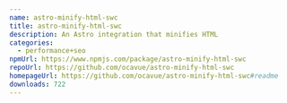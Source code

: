 ```yaml
---
name: astro-minify-html-swc
title: astro-minify-html-swc
description: An Astro integration that minifies HTML
categories:
  - performance+seo
npmUrl: https://www.npmjs.com/package/astro-minify-html-swc
repoUrl: https://github.com/ocavue/astro-minify-html-swc
homepageUrl: https://github.com/ocavue/astro-minify-html-swc#readme
downloads: 722
---
```

